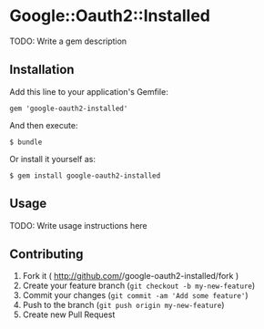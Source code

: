 # Google::Oauth2::Installed

TODO: Write a gem description

## Installation

Add this line to your application's Gemfile:

    gem 'google-oauth2-installed'

And then execute:

    $ bundle

Or install it yourself as:

    $ gem install google-oauth2-installed

## Usage

TODO: Write usage instructions here

## Contributing

1. Fork it ( http://github.com/<my-github-username>/google-oauth2-installed/fork )
2. Create your feature branch (`git checkout -b my-new-feature`)
3. Commit your changes (`git commit -am 'Add some feature'`)
4. Push to the branch (`git push origin my-new-feature`)
5. Create new Pull Request
